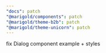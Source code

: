 ```yaml
---
"docs": patch
"@marigold/components": patch
"@marigold/theme-b2b": patch
"@marigold/theme-unicorn": patch
---
```


fix Dialog component example + styles
